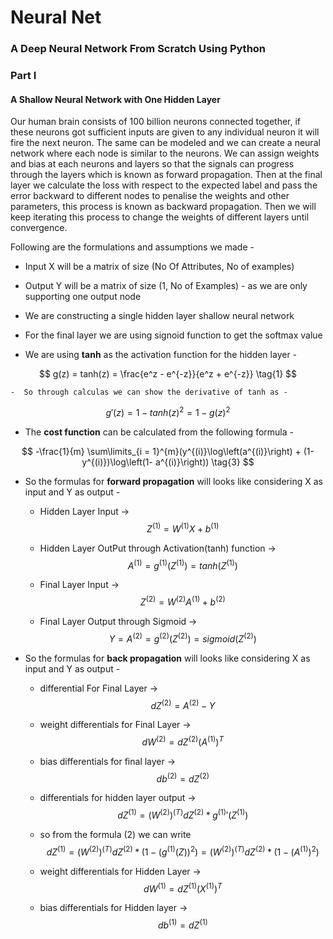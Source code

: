 # Neural Net
### A Deep Neural Network From Scratch Using Python

### Part I 
#### A Shallow Neural Network with One Hidden Layer

Our human brain consists of 100 billion neurons connected together, if these neurons got sufficient inputs are given to any individual neuron it will fire the next neuron. The same can be modeled and we can create a neural network where each node is similar to the neurons. We can assign weights and bias at each neurons and layers so that the signals can progress through the layers which is known as forward propagation. Then at the final layer we calculate the loss with respect to the expected label and pass the error backward to different nodes to penalise the weights and other parameters, this process is known as backward propagation. Then we will keep iterating this process to change the weights of different layers until convergence.

Following are the formulations and assumptions we made -

* Input X will be a matrix of size (No Of Attributes, No of examples)
* Output Y will be a matrix of size (1, No of Examples) - as we are only supporting one output node 
* We are constructing a single hidden layer shallow neural network  

* For the final layer we are using signoid function to get the softmax value  

* We are using **tanh** as the activation function for the hidden layer -

$$ g(z) = tanh(z) = \frac{e^z - e^{-z}}{e^z + e^{-z}} \tag{1} $$

    -  So through calculas we can show the derivative of tanh as -

$$ {g}'(z) = 1 - {tanh(z)}^2 = 1 - {g(z)}^2 \tag{2} $$


* The **cost function** can be calculated from the following formula - 

$$ -\frac{1}{m} \sum\limits_{i = 1}^{m}(y^{(i)}\log\left(a^{(i)}\right) + (1-y^{(i)})\log\left(1- a^{(i)}\right)) \tag{3} $$

* So the formulas for **forward propagation** will looks like considering X as input and Y as output -  


    - Hidden Layer Input ->
$$  Z^{(1)} = W^{(1)}X + b^{(1)} \tag{4} $$

    - Hidden Layer OutPut through Activation(tanh) function ->
$$  A^{(1)} = g^{(1)}(Z^{(1)}) = tanh(Z^{(1)}) \tag{5} $$

    - Final Layer Input ->
$$  Z^{(2)} = W^{(2)}A^{(1)} + b^{(2)} \tag{6} $$

    - Final Layer Output through Sigmoid ->
$$  Y = A^{(2)} = g^{(2)}(Z^{(2)}) = sigmoid(Z^{(2)}) \tag{7} $$


* So the formulas for **back propagation** will looks like considering X as input and Y as output -


    - differential For Final Layer -> 
$$  dZ^{(2)} = A^{(2)} - Y \tag{8} $$

    - weight differentials for Final Layer -> 
$$  dW^{(2)} = dZ^{(2)} (A^{(1)})^{T} \tag{9} $$

    - bias differentials for final layer -> 
$$ db^{(2)} = dZ^{(2)} \tag{10} $$

    - differentials for hidden layer output -> 
$$ dZ^{(1)} = (W^{(2)})^{(T)}dZ^{(2)} * {g^{(1)}}'(Z^{(1)}) \tag{11}  $$ 

    - so from the formula (2) we can write 
$$ dZ^{(1)} = (W^{(2)})^{(T)}dZ^{(2)} * (1 - (g^{(1)}(Z))^{2}) = (W^{(2)})^{(T)}dZ^{(2)} * (1 - (A^{(1)})^{2}) \tag{12} $$

    - weight differentials for Hidden Layer ->
$$ dW^{(1)} = dZ^{(1)} (X^{(1)})^{T} \tag{13} $$

    - bias differentials for Hidden layer -> 
$$ db^{(1)} = dZ^{(1)} \tag{14} $$
